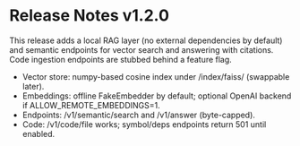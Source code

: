 # Release Notes v1.2.0

This release adds a local RAG layer (no external dependencies by default) and semantic endpoints
for vector search and answering with citations. Code ingestion endpoints are stubbed behind a feature flag.

- Vector store: numpy-based cosine index under /index/faiss/ (swappable later).
- Embeddings: offline FakeEmbedder by default; optional OpenAI backend if ALLOW_REMOTE_EMBEDDINGS=1.
- Endpoints: /v1/semantic/search and /v1/answer (byte-capped).
- Code: /v1/code/file works; symbol/deps endpoints return 501 until enabled.


